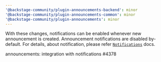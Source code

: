 ```yaml
---
'@backstage-community/plugin-announcements-backend': minor
'@backstage-community/plugin-announcements-common': minor
'@backstage-community/plugin-announcements': minor
---
```


With these changes, notifications can be enabled whenever new announcement is created. Announcement notifications are disabled by-default. For details, about notification, please refer [`Notifications`](https://backstage.io/docs/notifications/) docs.

announcements: integration with notifications #4378
